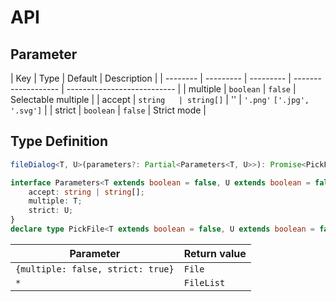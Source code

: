 # API

## Parameter

| Key      | Type      | Default   | Description         |
| -------- | --------- | --------- | ------------------- | --------------------------- |
| multiple | `boolean` | `false`   | Selectable multiple |
| accept   | `string   | string[]` | ''                  | `'.png'` `['.jpg', '.svg']` |
| strict   | `boolean` | `false`   | Strict mode         |

## Type Definition

```ts
fileDialog<T, U>(parameters?: Partial<Parameters<T, U>>): Promise<PickFile<T, U>>

interface Parameters<T extends boolean = false, U extends boolean = false> {
    accept: string | string[];
    multiple: T;
    strict: U;
}
declare type PickFile<T extends boolean = false, U extends boolean = false> = T extends false ? (U extends true ? File : FileList) : FileList;
```

| Parameter                         | Return value |
| --------------------------------- | ------------ |
| `{multiple: false, strict: true}` | `File`       |
| `*`                               | `FileList`   |
